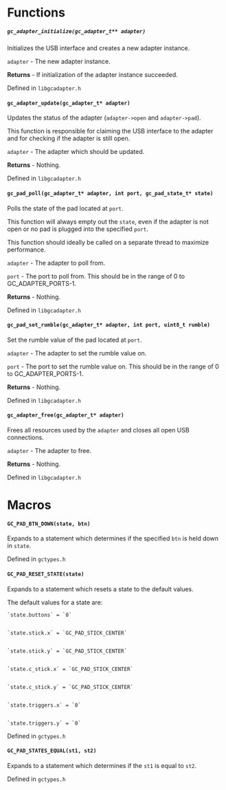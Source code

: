 # Functions


##### `gc_adapter_initialize(gc_adapter_t** adapter)` 


  Initializes the USB interface and creates a new adapter instance.
  
  
  `adapter` - The new adapter instance.
  
  
  **Returns** - If initialization of the adapter instance succeeded.
  
  
  Defined in `libgcadapter.h`
  
  
#### `gc_adapter_update(gc_adapter_t* adapter)`


  Updates the status of the adapter (`adapter->open` and `adapter->pad`).
  
  
  This function is responsible for claiming the USB interface to the adapter and for checking if the adapter is still open.
  
  
  `adapter` - The adapter which should be updated.
  
  
  **Returns** - Nothing.
  
  
  Defined in `libgcadapter.h`
  
  
#### `gc_pad_poll(gc_adapter_t* adapter, int port, gc_pad_state_t* state)`


  Polls the state of the pad located at `port`.
  
  
  This function will always empty out the `state`, even if the adapter is not open or no pad is plugged into the specified `port`.
  
  
  This function should ideally be called on a separate thread to maximize performance.
  
  
  `adapter` - The adapter to poll from.
  
  
  `port` - The port to poll from. This should be in the range of 0 to GC_ADAPTER_PORTS-1.
  
  
  **Returns** - Nothing.
    
  
  Defined in `libgcadapter.h`
  
  
#### `gc_pad_set_rumble(gc_adapter_t* adapter, int port, uint8_t rumble)`


  Set the rumble value of the pad located at `port`.
  
  
  `adapter` - The adapter to set the rumble value on.
  
  
  `port` - The port to set the rumble value on. This should be in the range of 0 to GC_ADAPTER_PORTS-1.
  
  
  **Returns** - Nothing.
    
  
  Defined in `libgcadapter.h`
  
  
#### `gc_adapter_free(gc_adapter_t* adapter)`


  Frees all resources used by the `adapter` and closes all open USB connections.
  
  
  `adapter` - The adapter to free.
  
  
  **Returns** - Nothing.
    
  
  Defined in `libgcadapter.h`
  

# Macros


#### `GC_PAD_BTN_DOWN(state, btn)`


  Expands to a statement which determines if the specified `btn` is held down in `state`.
    
  
  Defined in `gctypes.h`
  
  
#### `GC_PAD_RESET_STATE(state)`


  Expands to a statement which resets a state to the default values.
  
  
  The default values for a state are:
  
  
    `state.buttons` = `0`
    
    
    `state.stick.x` = `GC_PAD_STICK_CENTER`
    
    
    `state.stick.y` = `GC_PAD_STICK_CENTER`
    
    
    `state.c_stick.x` = `GC_PAD_STICK_CENTER`
    
    
    `state.c_stick.y` = `GC_PAD_STICK_CENTER`
    
    
    `state.triggers.x` = `0`
    
    
    `state.triggers.y` = `0`
    
  
  Defined in `gctypes.h`
  
  
#### `GC_PAD_STATES_EQUAL(st1, st2)`


  Expands to a statement which determines if the `st1` is equal to `st2`.
    
  
  Defined in `gctypes.h`
